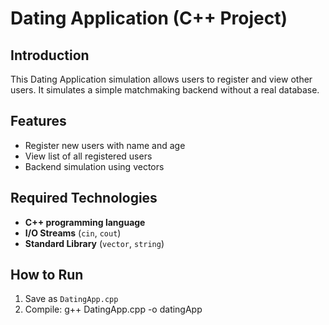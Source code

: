 # Dating Application (C++ Project)

## Introduction
This Dating Application simulation allows users to register and view other users. It simulates a simple matchmaking backend without a real database.  

## Features
- Register new users with name and age  
- View list of all registered users  
- Backend simulation using vectors  

## Required Technologies
- **C++ programming language**  
- **I/O Streams** (`cin`, `cout`)  
- **Standard Library** (`vector`, `string`)  

## How to Run
1. Save as `DatingApp.cpp`  
2. Compile: g++ DatingApp.cpp -o datingApp
